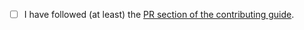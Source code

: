 <!-- Thanks so much for your PR, your contribution is appreciated! ❤️ -->

- [ ] I have followed (at least) the [PR section of the contributing guide](https://github.com/vicasas/jest-prop-types/blob/HEAD/CONTRIBUTING.md#sending-a-pull-request).
